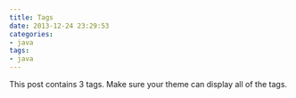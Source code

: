 ```yaml
---
title: Tags
date: 2013-12-24 23:29:53
categories:
- java
tags:
- java
---
```


This post contains 3 tags. Make sure your theme can display all of the tags.
